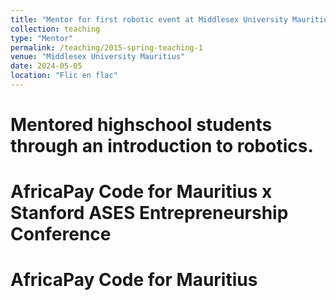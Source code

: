 ```yaml
---
title: "Mentor for first robotic event at Middlesex University Mauritius"
collection: teaching
type: "Mentor"
permalink: /teaching/2015-spring-teaching-1
venue: "Middlesex University Mauritius"
date: 2024-05-05
location: "Flic en flac"
---
```


Mentored highschool students through an introduction to robotics.
======
AfricaPay Code for Mauritius  x Stanford ASES Entrepreneurship Conference
======

AfricaPay Code for Mauritius
======
